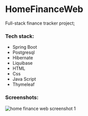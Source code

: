 # HomeFinanceWeb
Full-stack finance tracker project;
### Tech stack:
* Spring Boot
* Postgresql
* Hibernate
* Liquibase
* HTML
* Css
* Java Script
* Thymeleaf 
### Screenshots:
 ![home finance web screenshot 1](https://user-images.githubusercontent.com/104069219/173384661-6bdd1cc9-b320-4165-93ee-3bc118380d15.JPG)
